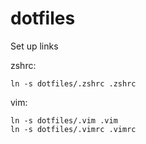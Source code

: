 dotfiles
========

Set up links

zshrc:
````
ln -s dotfiles/.zshrc .zshrc
````

vim:
````
ln -s dotfiles/.vim .vim
ln -s dotfiles/.vimrc .vimrc
````
